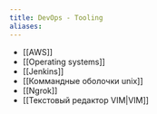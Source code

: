 ```yaml
---
title: DevOps - Tooling
aliases:
---
```

- [[AWS]]
- [[Operating systems]]
- [[Jenkins]]
- [[Коммандные оболочки unix]]
- [[Ngrok]]
- [[Текстовый редактор VIM|VIM]]
